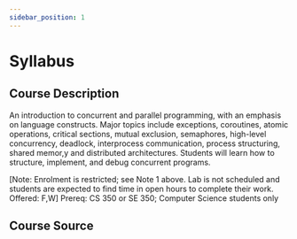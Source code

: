 ```yaml
---
sidebar_position: 1
---
```

# Syllabus 

## Course Description 
An introduction to concurrent and parallel programming, with an emphasis on language constructs. 
Major topics include exceptions, coroutines, atomic operations, critical sections, mutual exclusion, semaphores, high-level concurrency, deadlock, interprocess communication, process structuring, shared memor,y and distributed architectures. 
Students will learn how to structure, implement, and debug concurrent programs.

[Note: Enrolment is restricted; see Note 1 above. Lab is not scheduled and students are expected to find time in open hours to complete their work. Offered: F,W]
Prereq: CS 350 or SE 350; Computer Science students only

## Course Source
